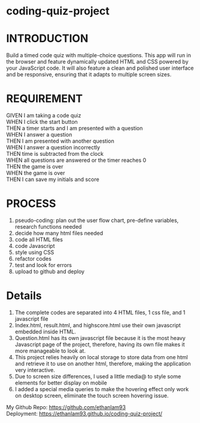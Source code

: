 # coding-quiz-project

<h1>INTRODUCTION</h1>
Build a timed code quiz with multiple-choice questions. This app will run in the browser and feature dynamically updated HTML and CSS powered by your JavaScript code. It will also feature a clean and polished user interface and be responsive, ensuring that it adapts to multiple screen sizes.


<h1>REQUIREMENT</h1>
GIVEN I am taking a code quiz<br>
WHEN I click the start button<br>
THEN a timer starts and I am presented with a question<br>
WHEN I answer a question<br>
THEN I am presented with another question<br>
WHEN I answer a question incorrectly<br>
THEN time is subtracted from the clock<br>
WHEN all questions are answered or the timer reaches 0<br>
THEN the game is over<br>
WHEN the game is over<br>
THEN I can save my initials and score<br>

<h1>PROCESS</h1>

1. pseudo-coding: plan out the user flow chart, pre-define variables, research functions needed
2. decide how many html files needed
3. code all HTML files
4. code Javascript
5. style using CSS
6. refactor codes
7. test and look for errors
8. upload to github and deploy


<h1>Details</h1>

1. The complete codes are separated into 4 HTML files, 1 css file, and 1 javascript file
2. Index.html, result.html, and highscore.html use their own javascript embedded inside HTML.
3. Question.html has its own javascript file because it is the most heavy Javascript page of the project, therefore, having its own file makes it more manageable to look at.
4. This project relies heavily on local storage to store data from one html and retrieve it to use on another html, therefore, making the application very interactive.
5. Due to screen size differences, I used a little media@ to style some elements for better display on mobile
6. I added a special media queries to make the hovering effect only work on desktop screen, eliminate the touch screen hovering issue.


My Github Repo: https://github.com/ethanlam93<br>
Deployment: https://ethanlam93.github.io/coding-quiz-project/
